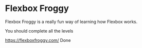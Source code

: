 # Flexbox Froggy

Flexbox Froggy is a really fun way of learning how Flexbox works.

You should complete all the levels

https://flexboxfroggy.com/ Done
